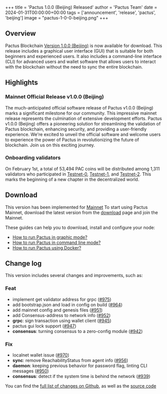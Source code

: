 +++
title = 'Pactus 1.0.0 (Beijing) Released'
author = 'Pactus Team'
date = 2024-01-31T00:00:00+00:00
tags = ['announcement', 'release', 'pactus', 'beijing']
image = "pactus-1-0-0-beijing.png"
+++

## Overview

Pactus Blockchain [Version 1.0.0 (Beijing)](https://github.com/pactus-project/pactus/releases/tag/v1.0.0)
is now available for download.
This release includes a graphical user interface (GUI) that
is suitable for both beginners and experienced users.
It also includes a command-line interface (CLI) for advanced users and wallet software
that allows users to interact with the blockchain without the need to sync the entire blockchain.

## Highlights

### Mainnet Official Release v1.0.0 (Beijing)

The much-anticipated official software release of Pactus v1.0.0 (Beijing) marks a significant milestone
for our community.
This impressive mainnet release represents the culmination of extensive development efforts.
Pactus v1.0.0 (Beijing) offers a pioneering solution for streamlining the validation of Pactus blockchain,
enhancing security, and providing a user-friendly experience. We're excited to unveil the official software
and welcome users to experience the power of Pactus in revolutionizing the future of blockchain. Join us on
this exciting journey.

### Onboarding validators

On February 1st, a total of 53,494 PAC coins will be distributed among 1,311 validators who participated in
[Testnet-0](/2022/09/24/testnet-0-launched),
[Testnet-1](/2023/05/09/testnet-1-launched), and
[Testnet-2](/2023/10/15/testnet-2-launched).
This marks the beginning of a new chapter in the decentralized world.

## Download

This version has been implemented for [Mainnet](/2024/01/24/mainnet-launched)
To start using Pactus Mainnet, download the latest version from the [download](/download)
page and join the Mainnet.

These guides can help you to download, install and configure your node:

- [How to run Pactus in graphic mode?](https://docs.pactus.org/get-started/pactus-gui/)
- [How to run Pactus in command line mode?](https://docs.pactus.org/get-started/pactus-daemon/)
- [How to run Pactus using Docker?](https://docs.pactus.org/get-started/pactus-docker/)

## Change log

This version includes several changes and improvements, such as:

### Feat

- implement get validator address for grpc ([#975](https://github.com/pactus-project/pactus/pull/975))
- add bootstrap.json and load in config on build ([#964](https://github.com/pactus-project/pactus/pull/964))
- add mainnet config and genesis files ([#951](https://github.com/pactus-project/pactus/pull/951))
- add Consensus-address to network info ([#952](https://github.com/pactus-project/pactus/pull/952))
- **grpc**: sign transaction using wallet client ([#945](https://github.com/pactus-project/pactus/pull/945))
- pactus gui lock support ([#947](https://github.com/pactus-project/pactus/pull/947))
- **consensus**: turning consensus to a zero-config module ([#942](https://github.com/pactus-project/pactus/pull/942))

### Fix

- localnet wallet issue ([#970](https://github.com/pactus-project/pactus/pull/970))
- **sync**: remove ReachabilityStatus from agent info ([#956](https://github.com/pactus-project/pactus/pull/956))
- **daemon**: keeping previous behavior for password flag, linting CLI messages ([#950](https://github.com/pactus-project/pactus/pull/950))
- **consensus**: detect if the system time is behind the network ([#939](https://github.com/pactus-project/pactus/pull/939))

You can find the [full list of changes on Github](https://github.com/pactus-project/pactus/compare/v0.20.0...v1.0.0),
as well as the [source code](https://github.com/pactus-project/pactus/releases/tag/v1.0.0)
